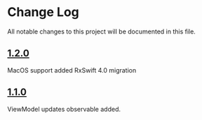 # Change Log

All notable changes to this project will be documented in this file.

## [1.2.0](https://github.com/sinarionn/ReusableView/releases/tag/1.2.0)

MacOS support added
RxSwift 4.0 migration


## [1.1.0](https://github.com/sinarionn/ReusableView/releases/tag/1.1.0)

ViewModel updates observable added.
